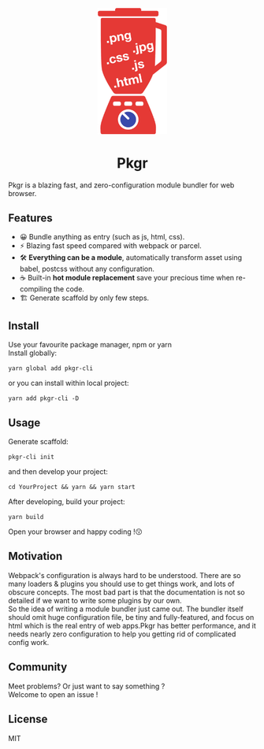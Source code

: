 <div align="center">
<div>
    <img width="140" src="https://raw.githubusercontent.com/xzzw9987/pkgr-cli/master/github/mixer.png"/>
</div>

<h1>Pkgr</h1>
</div>

Pkgr is a blazing fast, and zero-configuration module bundler for web browser.  
## Features  
* 😀 Bundle anything as entry (such as js, html, css).
* ⚡  Blazing fast speed compared with webpack or parcel.
* 🛠 **Everything can be a module**, automatically transform asset using babel, postcss without any configuration.
* ☕  Built-in **hot module replacement** save your precious time when re-compiling the code.
* 🏗 Generate scaffold by only few steps.

## Install  
Use your favourite package manager, npm or yarn  
Install globally:  
```
yarn global add pkgr-cli
```  

or you can install within local project:  
```
yarn add pkgr-cli -D
```

## Usage
Generate scaffold:
```
pkgr-cli init
``` 
and then develop your project:  
```
cd YourProject && yarn && yarn start
```  
After developing, build your project:  
```
yarn build
```  
Open your browser and happy coding !😗

## Motivation  
Webpack's configuration is always hard to be understood. There are so many loaders & plugins you should use to get things work, and lots of obscure concepts. The most bad part is that the documentation is not so detailed if we want to write some plugins by our own.  
So the idea of writing a module bundler just came out. The bundler itself should omit huge configuration file, be tiny and fully-featured, and focus on html which is the real entry of web apps.Pkgr has better performance, and it needs nearly zero configuration to help you getting rid of complicated config work. 

## Community  
Meet problems? Or just want to say something ?  
Welcome to open an issue !  

## License
MIT   
